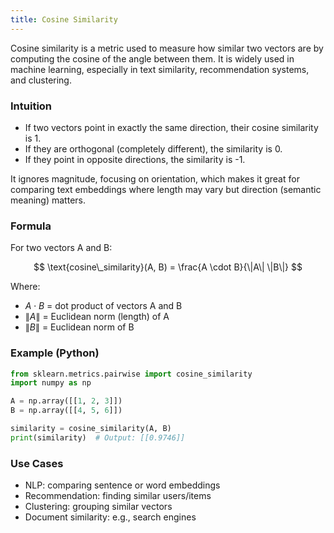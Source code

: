 ```yaml
---
title: Cosine Similarity
---
```

Cosine similarity is a metric used to measure how similar two vectors are by computing the cosine of the angle between them. It is widely used in machine learning, especially in text similarity, recommendation systems, and clustering.

### Intuition
- If two vectors point in exactly the same direction, their cosine similarity is 1.
- If they are orthogonal (completely different), the similarity is 0.
- If they point in opposite directions, the similarity is -1.

It ignores magnitude, focusing on orientation, which makes it great for comparing text embeddings where length may vary but direction (semantic meaning) matters.


### Formula

For two vectors A and B:

$$ \text{cosine\_similarity}(A, B) = \frac{A \cdot B}{\|A\| \|B\|} $$

Where:
- $A \cdot B$ = dot product of vectors A and B
- $\|A\|$ = Euclidean norm (length) of A
- $\|B\|$ = Euclidean norm of B


### Example (Python)
```python
from sklearn.metrics.pairwise import cosine_similarity
import numpy as np

A = np.array([[1, 2, 3]])
B = np.array([[4, 5, 6]])

similarity = cosine_similarity(A, B)
print(similarity)  # Output: [[0.9746]]
```

### Use Cases
- NLP: comparing sentence or word embeddings
- Recommendation: finding similar users/items
- Clustering: grouping similar vectors
- Document similarity: e.g., search engines

